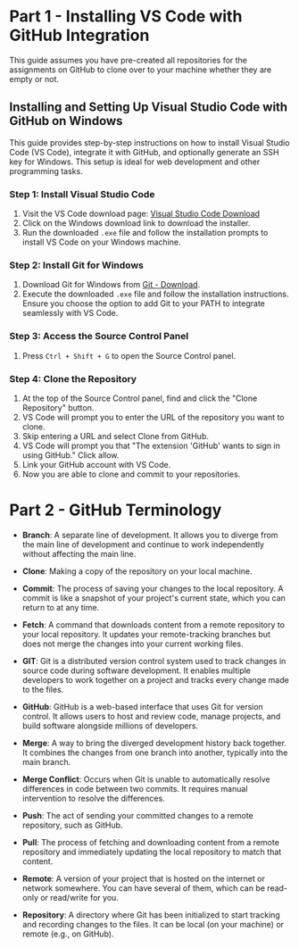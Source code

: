 # Part 1 - Installing VS Code with GitHub Integration

This guide assumes you have pre-created all repositories for the assignments on GitHub to clone over to your machine whether they are empty or not.

## Installing and Setting Up Visual Studio Code with GitHub on Windows

This guide provides step-by-step instructions on how to install Visual Studio Code (VS Code), integrate it with GitHub, and optionally generate an SSH key for Windows. This setup is ideal for web development and other programming tasks.

### Step 1: Install Visual Studio Code

1. Visit the VS Code download page: [Visual Studio Code Download](https://code.visualstudio.com/download)
2. Click on the Windows download link to download the installer.
3. Run the downloaded `.exe` file and follow the installation prompts to install VS Code on your Windows machine.

### Step 2: Install Git for Windows

1. Download Git for Windows from [Git - Download](https://git-scm.com/download/win).
2. Execute the downloaded `.exe` file and follow the installation instructions. Ensure you choose the option to add Git to your PATH to integrate seamlessly with VS Code.

### Step 3: Access the Source Control Panel

1. Press `Ctrl + Shift + G` to open the Source Control panel.

### Step 4: Clone the Repository

1. At the top of the Source Control panel, find and click the "Clone Repository" button.
2. VS Code will prompt you to enter the URL of the repository you want to clone.
3. Skip entering a URL and select Clone from GitHub.
4. VS Code will prompt you that "The extension 'GitHub' wants to sign in using GitHub." Click allow.
5. Link your GitHub account with VS Code.
6. Now you are able to clone and commit to your repositories.

# Part 2 - GitHub Terminology

- **Branch**: A separate line of development. It allows you to diverge from the main line of development and continue to work independently without affecting the main line.

- **Clone**: Making a copy of the repository on your local machine. 

- **Commit**: The process of saving your changes to the local repository. A commit is like a snapshot of your project's current state, which you can return to at any time.

- **Fetch**: A command that downloads content from a remote repository to your local repository. It updates your remote-tracking branches but does not merge the changes into your current working files.

- **GIT**: Git is a distributed version control system used to track changes in source code during software development. It enables multiple developers to work together on a project and tracks every change made to the files.

- **GitHub**: GitHub is a web-based interface that uses Git for version control. It allows users to host and review code, manage projects, and build software alongside millions of developers.

- **Merge**: A way to bring the diverged development history back together. It combines the changes from one branch into another, typically into the main branch.

- **Merge Conflict**: Occurs when Git is unable to automatically resolve differences in code between two commits. It requires manual intervention to resolve the differences.

- **Push**: The act of sending your committed changes to a remote repository, such as GitHub. 

- **Pull**: The process of fetching and downloading content from a remote repository and immediately updating the local repository to match that content. 

- **Remote**: A version of your project that is hosted on the internet or network somewhere. You can have several of them, which can be read-only or read/write for you.

- **Repository**: A directory where Git has been initialized to start tracking and recording changes to the files. It can be local (on your machine) or remote (e.g., on GitHub).